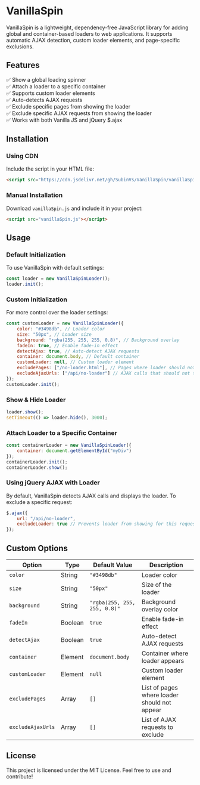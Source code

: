 # VanillaSpin

VanillaSpin is a lightweight, dependency-free JavaScript library for adding global and container-based loaders to web applications. It supports automatic AJAX detection, custom loader elements, and page-specific exclusions.

## Features
✅ Show a global loading spinner  
✅ Attach a loader to a specific container  
✅ Supports custom loader elements  
✅ Auto-detects AJAX requests  
✅ Exclude specific pages from showing the loader  
✅ Exclude specific AJAX requests from showing the loader  
✅ Works with both Vanilla JS and jQuery $.ajax  

## Installation

### Using CDN
Include the script in your HTML file:
```html
<script src="https://cdn.jsdelivr.net/gh/SubinVs/VanillaSpin/vanillaSpin.js"></script>
```

### Manual Installation
Download `vanillaSpin.js` and include it in your project:
```html
<script src="vanillaSpin.js"></script>
```

## Usage

### Default Initialization
To use VanillaSpin with default settings:
```javascript
const loader = new VanillaSpinLoader();
loader.init();
```

### Custom Initialization
For more control over the loader settings:
```javascript
const customLoader = new VanillaSpinLoader({
    color: "#3498db", // Loader color
    size: "50px", // Loader size
    background: "rgba(255, 255, 255, 0.8)", // Background overlay
    fadeIn: true, // Enable fade-in effect
    detectAjax: true, // Auto-detect AJAX requests
    container: document.body, // Default container
    customLoader: null, // Custom loader element
    excludePages: ["/no-loader.html"], // Pages where loader should not appear
    excludeAjaxUrls: ["/api/no-loader"] // AJAX calls that should not trigger the loader
});
customLoader.init();
```

### Show & Hide Loader
```javascript
loader.show();
setTimeout(() => loader.hide(), 3000);
```

### Attach Loader to a Specific Container
```javascript
const containerLoader = new VanillaSpinLoader({
    container: document.getElementById("myDiv")
});
containerLoader.init();
containerLoader.show();
```

### Using jQuery AJAX with Loader
By default, VanillaSpin detects AJAX calls and displays the loader. To exclude a specific request:
```javascript
$.ajax({
    url: "/api/no-loader",
    excludeLoader: true // Prevents loader from showing for this request
});
```

## Custom Options
| Option           | Type      | Default Value                        | Description |
|-----------------|----------|--------------------------------|-------------|
| `color`        | String   | `"#3498db"`                   | Loader color |
| `size`         | String   | `"50px"`                      | Size of the loader |
| `background`   | String   | `"rgba(255, 255, 255, 0.8)"`  | Background overlay color |
| `fadeIn`       | Boolean  | `true`                         | Enable fade-in effect |
| `detectAjax`   | Boolean  | `true`                         | Auto-detect AJAX requests |
| `container`    | Element  | `document.body`                | Container where loader appears |
| `customLoader` | Element  | `null`                         | Custom loader element |
| `excludePages` | Array    | `[]`                           | List of pages where loader should not appear |
| `excludeAjaxUrls` | Array | `[]`                           | List of AJAX requests to exclude |

## License
This project is licensed under the MIT License. Feel free to use and contribute!

